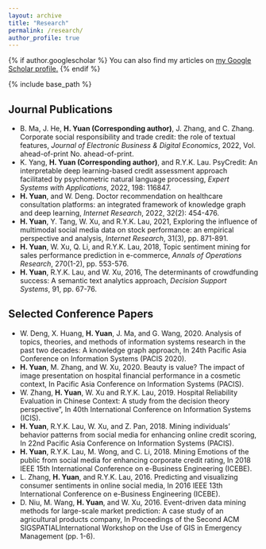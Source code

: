 ```yaml
---
layout: archive
title: "Research"
permalink: /research/
author_profile: true
---
```


{% if author.googlescholar %}
  You can also find my articles on <u><a href="{{author.googlescholar}}">my Google Scholar profile</a>.</u>
{% endif %}

{% include base_path %}


## Journal Publications
* B. Ma, J. He, <b>H. Yuan (Corresponding author)</b>, J. Zhang, and C. Zhang.  Corporate social responsibility and trade credit: the role of textual features, <i>Journal of Electronic Business & Digital Economics</i>, 2022, Vol. ahead-of-print No. ahead-of-print.
* K. Yang, <b>H. Yuan (Corresponding author)</b>, and R.Y.K. Lau. PsyCredit: An interpretable deep learning-based credit assessment approach facilitated by psychometric natural language processing, <i>Expert Systems with Applications</i>, 2022, 198: 116847.
* <b>H. Yuan</b>, and W. Deng. Doctor recommendation on healthcare consultation platforms: an integrated framework of knowledge graph and deep learning, <i>Internet Research</i>, 2022, 32(2): 454-476.
* <b>H. Yuan</b>, Y. Tang,  W. Xu, and R.Y.K. Lau, 2021, Exploring the influence of multimodal social media data on stock performance: an empirical perspective and analysis, <i>Internet Research</i>, 31(3), pp. 871-891. 
* <b>H. Yuan</b>, W. Xu, Q. Li, and R.Y.K. Lau, 2018, Topic sentiment mining for sales performance prediction in e-commerce, <i>Annals of Operations Research</i>, 270(1-2), pp. 553-576. 
* <b>H. Yuan</b>, R.Y.K. Lau, and W. Xu, 2016, The determinants of crowdfunding success: A semantic text analytics approach, <i>Decision Support Systems</i>, 91, pp. 67-76.  


## Selected Conference Papers
* W. Deng,  X. Huang, <b>H. Yuan</b>,  J. Ma,  and G. Wang, 2020. Analysis of topics, theories, and methods of information systems research in the past two decades: A knowledge graph approach, In 24th Pacific Asia Conference on Information Systems (PACIS 2020).
* <b>H. Yuan</b>, M. Zhang, and W. Xu, 2020. Beauty is value? The impact of image presentation on hospital financial performance in a cosmetic context, In Pacific Asia Conference on Information Systems (PACIS).
* W. Zhang, <b>H. Yuan</b>, W. Xu and R.Y.K. Lau, 2019. Hospital Reliability Evaluation in Chinese Context: A study from the decision theory perspective”, In 40th International Conference on Information Systems (ICIS).
* <b>H. Yuan</b>, R.Y.K. Lau, W. Xu, and Z. Pan, 2018. Mining individuals’ behavior patterns from social media for enhancing online credit scoring, In 22nd Pacific Asia Conference on Information Systems (PACIS).
* <b>H. Yuan</b>, R.Y.K. Lau, M. Wong, and C. Li, 2018. Mining Emotions of the public from social media for enhancing corporate credit rating, In 2018 IEEE 15th International Conference on e-Business Engineering (ICEBE).
* L. Zhang, <b>H. Yuan</b>, and R.Y.K. Lau, 2016. Predicting and visualizing consumer sentiments in online social media, In 2016 IEEE 13th International Conference on e-Business Engineering (ICEBE).
* D. Niu,  M. Wang,  <b>H. Yuan</b>, and W. Xu, 2016. Event-driven data mining methods for large-scale market prediction: A case study of an agricultural products company, In Proceedings of the Second ACM SIGSPATIALInternational Workshop on the Use of GIS in Emergency Management (pp. 1-6).

